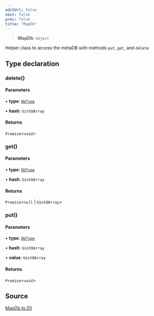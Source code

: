 ```yaml
---
editUrl: false
next: false
prev: false
title: "MapDb"
---
```


> **MapDb**: `object`

Helper class to access the metaDB with methods `put`, `get`, and `delete`

## Type declaration

### delete()

#### Parameters

• **type**: [`DbType`](/reference/tevm/receipt-manager/type-aliases/dbtype/)

• **hash**: `Uint8Array`

#### Returns

`Promise`\<`void`\>

### get()

#### Parameters

• **type**: [`DbType`](/reference/tevm/receipt-manager/type-aliases/dbtype/)

• **hash**: `Uint8Array`

#### Returns

`Promise`\<`null` \| `Uint8Array`\>

### put()

#### Parameters

• **type**: [`DbType`](/reference/tevm/receipt-manager/type-aliases/dbtype/)

• **hash**: `Uint8Array`

• **value**: `Uint8Array`

#### Returns

`Promise`\<`void`\>

## Source

[MapDb.ts:20](https://github.com/evmts/tevm-monorepo/blob/main/packages/receipt-manager/src/MapDb.ts#L20)
